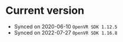 # Current version

* Synced on 2020-06-10 `OpenVR SDK 1.12.5`
* Synced on 2022-07-27 `OpenVR SDK 1.16.8`